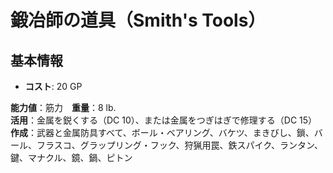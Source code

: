 # 鍛冶師の道具（Smith's Tools）

## 基本情報
- **コスト**: 20 GP

**能力値**：筋力　**重量**：8 lb.  
**活用**：金属を鋭くする（DC 10）、または金属をつぎはぎで修理する（DC 15）  
**作成**：武器と金属防具すべて、ボール・ベアリング、バケツ、まきびし、鎖、バール、フラスコ、グラップリング・フック、狩猟用罠、鉄スパイク、ランタン、鍵、マナクル、鏡、鍋、ピトン  